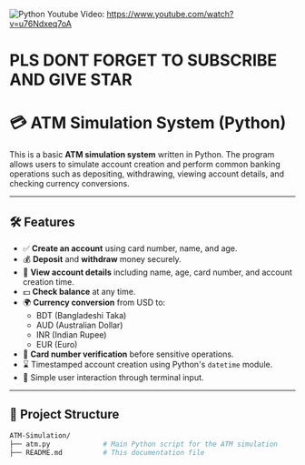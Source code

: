 
![Python](https://github.com/user-attachments/assets/41d5c6e8-d9e5-469e-8662-a0994daa4926)
Youtube Video: https://www.youtube.com/watch?v=u76Ndxeq7oA
# PLS DONT FORGET TO SUBSCRIBE AND GIVE STAR

# 💳 ATM Simulation System (Python) 

This is a basic **ATM simulation system** written in Python. The program allows users to simulate account creation and perform common banking operations such as depositing, withdrawing, viewing account details, and checking currency conversions.

---

## 🛠 Features

- ✅ **Create an account** using card number, name, and age.
- 💰 **Deposit** and **withdraw** money securely.
- 📄 **View account details** including name, age, card number, and account creation time.
- 💵 **Check balance** at any time.
- 🌍 **Currency conversion** from USD to:
  - BDT (Bangladeshi Taka)
  - AUD (Australian Dollar)
  - INR (Indian Rupee)
  - EUR (Euro)
- 🔐 **Card number verification** before sensitive operations.
- ⌛ Timestamped account creation using Python's `datetime` module.
- 🧠 Simple user interaction through terminal input.

---

## 📁 Project Structure


```bash
ATM-Simulation/
├── atm.py             # Main Python script for the ATM simulation
├── README.md          # This documentation file


